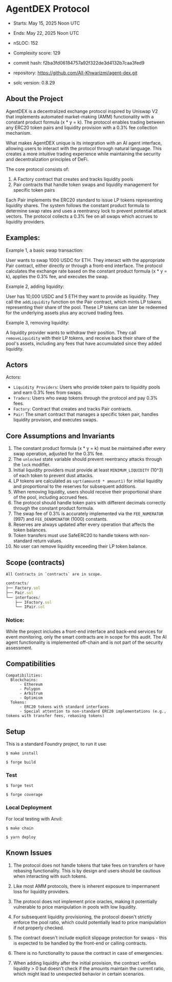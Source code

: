 # AgentDEX Protocol

[//]: # "contest-details-open"

- Starts: May 15, 2025 Noon UTC
- Ends: May 22, 2025 Noon UTC

- nSLOC: 152
- Complexity score: 129
- commit hash: f2ba3fd06184757a92f322de3d4132b7caa3fed9
- repository: https://github.com/All-Khwarizmi/agent-dex.git
- solc version: 0.8.29

## About the Project

AgentDEX is a decentralized exchange protocol inspired by Uniswap V2 that implements automated market-making (AMM) functionality with a constant product formula (x \* y = k). The protocol enables trading between any ERC20 token pairs and liquidity provision with a 0.3% fee collection mechanism.

What makes AgentDEX unique is its integration with an AI agent interface, allowing users to interact with the protocol through natural language. This creates a more intuitive trading experience while maintaining the security and decentralization principles of DeFi.

The core protocol consists of:

1. A Factory contract that creates and tracks liquidity pools
2. Pair contracts that handle token swaps and liquidity management for specific token pairs

Each Pair implements the ERC20 standard to issue LP tokens representing liquidity shares. The system follows the constant product formula to determine swap rates and uses a reentrancy lock to prevent potential attack vectors. The protocol collects a 0.3% fee on all swaps which accrues to liquidity providers.

## Examples:

Example 1, a basic swap transaction:

User wants to swap 1000 USDC for ETH. They interact with the appropriate Pair contract, either directly or through a front-end interface. The protocol calculates the exchange rate based on the constant product formula (x \* y = k), applies the 0.3% fee, and executes the swap.

Example 2, adding liquidity:

User has 10,000 USDC and 5 ETH they want to provide as liquidity. They call the `addLiquidity` function on the Pair contract, which mints LP tokens representing their share of the pool. These LP tokens can later be redeemed for the underlying assets plus any accrued trading fees.

Example 3, removing liquidity:

A liquidity provider wants to withdraw their position. They call `removeLiquidity` with their LP tokens, and receive back their share of the pool's assets, including any fees that have accumulated since they added liquidity.

## Actors

Actors:

- `Liquidity Providers`: Users who provide token pairs to liquidity pools and earn 0.3% fees from swaps.
- `Traders`: Users who swap tokens through the protocol and pay 0.3% fees.
- `Factory`: Contract that creates and tracks Pair contracts.
- `Pair`: The smart contract that manages a specific token pair, handles liquidity provision, and executes swaps.

## Core Assumptions and Invariants

1. The constant product formula (x \* y = k) must be maintained after every swap operation, adjusted for the 0.3% fee.
2. The `unlocked` state variable should prevent reentrancy attacks through the `lock` modifier.
3. Initial liquidity providers must provide at least `MINIMUM_LIQUIDITY` (10^3) of each token to prevent dust attacks.
4. LP tokens are calculated as `sqrt(amount0 * amount1)` for initial liquidity and proportional to the reserves for subsequent additions.
5. When removing liquidity, users should receive their proportional share of the pool, including accrued fees.
6. The protocol should handle token pairs with different decimals correctly through the constant product formula.
7. The swap fee of 0.3% is accurately implemented via the `FEE_NUMERATOR` (997) and `FEE_DENOMINATOR` (1000) constants.
8. Reserves are always updated after every operation that affects the token balances.
9. Token transfers must use SafeERC20 to handle tokens with non-standard return values.
10. No user can remove liquidity exceeding their LP token balance.

[//]: # "contest-details-close"
[//]: # "scope-open"

## Scope (contracts)

```
All Contracts in `contracts` are in scope.
```

```js
contracts/
├── Factory.sol
├── Pair.sol
└── interfaces/
    ├── IFactory.sol
    └── IPair.sol
```

### Notice:

While the project includes a front-end interface and back-end services for event monitoring, only the smart contracts are in scope for this audit. The AI agent functionality is implemented off-chain and is not part of the security assessment.

## Compatibilities

```
Compatibilities:
  Blockchains:
      - Ethereum
      - Polygon
      - Arbitrum
      - Optimism
  Tokens:
      - ERC20 tokens with standard interfaces
      - Special attention to non-standard ERC20 implementations (e.g., tokens with transfer fees, rebasing tokens)
```

[//]: # "scope-close"
[//]: # "getting-started-open"

## Setup

This is a standard Foundry project, to run it use:

```shell
$ make install

```

```shell
$ forge build
```

### Test

```shell
$ forge test
```

```shell
$ forge coverage
```

### Local Deployment

For local testing with Anvil:

```shell
$ make chain

$ yarn deploy
```

[//]: # "getting-started-close"
[//]: # "known-issues-open"

## Known Issues

1. The protocol does not handle tokens that take fees on transfers or have rebasing functionality. This is by design and users should be cautious when interacting with such tokens.

2. Like most AMM protocols, there is inherent exposure to impermanent loss for liquidity providers.

3. The protocol does not implement price oracles, making it potentially vulnerable to price manipulation in pools with low liquidity.

4. For subsequent liquidity provisioning, the protocol doesn't strictly enforce the pool ratio, which could potentially lead to price manipulation if not properly checked.

5. The contract doesn't include explicit slippage protection for swaps - this is expected to be handled by the front-end or calling contracts.

6. There is no functionality to pause the contract in case of emergencies.

7. When adding liquidity after the initial provision, the contract verifies liquidity > 0 but doesn't check if the amounts maintain the current ratio, which might lead to unexpected behavior in certain scenarios.

[//]: # "known-issues-close"

